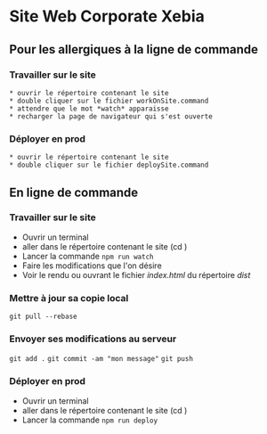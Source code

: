 Site Web Corporate Xebia
========================

Pour les allergiques à la ligne de commande
----

### Travailler sur le site

    * ouvrir le répertoire contenant le site
    * double cliquer sur le fichier workOnSite.command
    * attendre que le mot *watch* apparaisse
    * recharger la page de navigateur qui s'est ouverte

### Déployer en prod

    * ouvrir le répertoire contenant le site
    * double cliquer sur le fichier deploySite.command

En ligne de commande
----

### Travailler sur le site


  * Ouvrir un terminal
  * aller dans le répertoire contenant le site (cd <nom du site>)
  * Lancer la commande <code>npm run watch</code>
  * Faire les modifications que l'on désire
  * Voir le rendu ou ouvrant le fichier *index.html* du répertoire *dist*

### Mettre à jour sa copie local

  `git pull --rebase`
  
### Envoyer ses modifications au serveur

   `git add .`
   `git commit -am "mon message"`
   `git push`


### Déployer en prod


  * Ouvrir un terminal
  * aller dans le répertoire contenant le site (cd <nom du site>)
  * Lancer la commande <code>npm run deploy</code>





